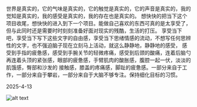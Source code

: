 世界是真实的，它的气味是真实的，它的触觉是真实的，它的声音是真实的，我的觉知是真实的，我的感受是真实的，我的存在也是真实的。
想快快的把当下这个项目收尾，想快快的进入到下一个项目。能做自己喜欢的东西可真的是太享受了，但与此同时还是需要时时刻刻准备好面对现实的残酷，生活的打压。
享受当下吧，享受当下写下这些文字的自由感，享受当下思绪情感的流动，不想写任何思辨性的文字，也不强迫脑子现在立刻马上活动，就这么静静地，静静地的感受，
感受到手指的疲惫感，感受到手腕关节的轻微疼痛，感受到后颈的酸痛，连着后脑勺再连着头顶的紧张感，眼部的疲惫感，手臂肌肉的酸胀感，腹腔一起一伏，淡淡的肌饿感，臀部和沙发的
接触感，膝盖的疼痛感，脚趾的疲惫感。一部分来自于工作，一部分来自于攀岩，一部分来自于大脑不够专注。保持细化目标的习惯。

2025-4-13

![alt text](https://github.com/XINS3/WebXS/blob/main/docs/kungstra%CC%88dga%CC%8Arden.png)



